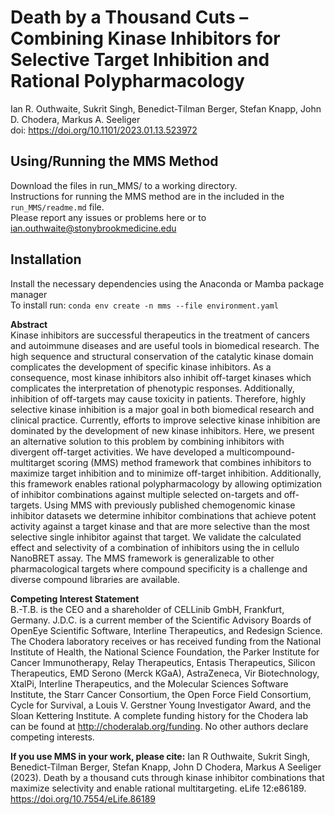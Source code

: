 # Death by a Thousand Cuts – Combining Kinase Inhibitors for Selective Target Inhibition and Rational Polypharmacology
Ian R. Outhwaite, Sukrit Singh, Benedict-Tilman Berger, Stefan Knapp,  John D. Chodera, Markus A. Seeliger\
doi: https://doi.org/10.1101/2023.01.13.523972

## Using/Running the MMS Method
Download the files in run_MMS/ to a working directory.\
Instructions for running the MMS method are in the included in the `run_MMS/readme.md` file.\
Please report any issues or problems here or to ian.outhwaite@stonybrookmedicine.edu

## Installation
Install the necessary dependencies using the Anaconda or Mamba package manager\
To install run: `conda env create -n mms --file environment.yaml`

**Abstract** \
Kinase inhibitors are successful therapeutics in the treatment of cancers and autoimmune diseases and are useful tools in biomedical research. The high sequence and structural conservation of the catalytic kinase domain complicates the development of specific kinase inhibitors. As a consequence, most kinase inhibitors also inhibit off-target kinases which complicates the interpretation of phenotypic responses. Additionally, inhibition of off-targets may cause toxicity in patients. Therefore, highly selective kinase inhibition is a major goal in both biomedical research and clinical practice. Currently, efforts to improve selective kinase inhibition are dominated by the development of new kinase inhibitors. Here, we present an alternative solution to this problem by combining inhibitors with divergent off-target activities. We have developed a multicompound-multitarget scoring (MMS) method framework that combines inhibitors to maximize target inhibition and to minimize off-target inhibition. Additionally, this framework enables rational polypharmacology by allowing optimization of inhibitor combinations against multiple selected on-targets and off-targets. Using MMS with previously published chemogenomic kinase inhibitor datasets we determine inhibitor combinations that achieve potent activity against a target kinase and that are more selective than the most selective single inhibitor against that target. We validate the calculated effect and selectivity of a combination of inhibitors using the in cellulo NanoBRET assay. The MMS framework is generalizable to other pharmacological targets where compound specificity is a challenge and diverse compound libraries are available.

**Competing Interest Statement** \
B.-T.B. is the CEO and a shareholder of CELLinib GmbH, Frankfurt, Germany. J.D.C. is a current member of the Scientific Advisory Boards of OpenEye Scientific Software, Interline Therapeutics, and Redesign Science. The Chodera laboratory receives or has received funding from the National Institute of Health, the National Science Foundation, the Parker Institute for Cancer Immunotherapy, Relay Therapeutics, Entasis Therapeutics, Silicon Therapeutics, EMD Serono (Merck KGaA), AstraZeneca, Vir Biotechnology, XtalPi, Interline Therapeutics, and the Molecular Sciences Software Institute, the Starr Cancer Consortium, the Open Force Field Consortium, Cycle for Survival, a Louis V. Gerstner Young Investigator Award, and the Sloan Kettering Institute. A complete funding history for the Chodera lab can be found at http://choderalab.org/funding. No other authors declare competing interests.

**If you use MMS in your work, please cite:** Ian R Outhwaite, Sukrit Singh, Benedict-Tilman Berger, Stefan Knapp, John D Chodera, Markus A Seeliger (2023). Death by a thousand cuts through kinase inhibitor combinations that maximize selectivity and enable rational multitargeting. eLife 12:e86189. https://doi.org/10.7554/eLife.86189
